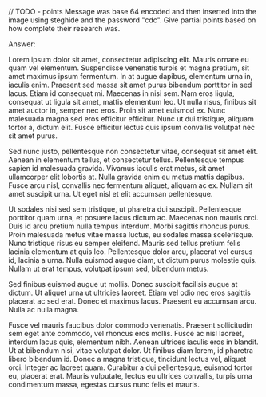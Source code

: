 // TODO - points
Message was base 64 encoded and then inserted into the image using steghide and the password "cdc".  Give partial points based on how complete their research was.

Answer:

Lorem ipsum dolor sit amet, consectetur adipiscing elit. Mauris ornare eu quam vel elementum. Suspendisse venenatis turpis et magna pretium, sit amet maximus ipsum fermentum. In at augue dapibus, elementum urna in, iaculis enim. Praesent sed massa sit amet purus bibendum porttitor in sed lacus. Etiam id consequat mi. Maecenas in nisi sem. Nam eros ligula, consequat ut ligula sit amet, mattis elementum leo. Ut nulla risus, finibus sit amet auctor in, semper nec eros. Proin sit amet euismod ex. Nunc malesuada magna sed eros efficitur efficitur. Nunc ut dui tristique, aliquam tortor a, dictum elit. Fusce efficitur lectus quis ipsum convallis volutpat nec sit amet purus.

Sed nunc justo, pellentesque non consectetur vitae, consequat sit amet elit. Aenean in elementum tellus, et consectetur tellus. Pellentesque tempus sapien id malesuada gravida. Vivamus iaculis erat metus, sit amet ullamcorper elit lobortis at. Nulla gravida enim eu metus mattis dapibus. Fusce arcu nisl, convallis nec fermentum aliquet, aliquam ac ex. Nullam sit amet suscipit urna. Ut eget nisl et elit accumsan pellentesque.

Ut sodales nisi sed sem tristique, ut pharetra dui suscipit. Pellentesque porttitor quam urna, et posuere lacus dictum ac. Maecenas non mauris orci. Duis id arcu pretium nulla tempus interdum. Morbi sagittis rhoncus purus. Proin malesuada metus vitae massa luctus, eu sodales massa scelerisque. Nunc tristique risus eu semper eleifend. Mauris sed tellus pretium felis lacinia elementum at quis leo. Pellentesque dolor arcu, placerat vel cursus id, lacinia a urna. Nulla euismod augue diam, ut dictum purus molestie quis. Nullam ut erat tempus, volutpat ipsum sed, bibendum metus.

Sed finibus euismod augue ut mollis. Donec suscipit facilisis augue at dictum. Ut aliquet urna ut ultricies laoreet. Etiam vel odio nec eros sagittis placerat ac sed erat. Donec et maximus lacus. Praesent eu accumsan arcu. Nulla ac nulla magna.

Fusce vel mauris faucibus dolor commodo venenatis. Praesent sollicitudin sem eget ante commodo, vel rhoncus eros mollis. Fusce ac nisl laoreet, interdum lacus quis, elementum nibh. Aenean ultrices iaculis eros in blandit. Ut at bibendum nisi, vitae volutpat dolor. Ut finibus diam lorem, id pharetra libero bibendum id. Donec a magna tristique, tincidunt lectus vel, aliquet orci. Integer ac laoreet quam. Curabitur a dui pellentesque, euismod tortor eu, placerat erat. Mauris vulputate, lectus eu ultrices convallis, turpis urna condimentum massa, egestas cursus nunc felis et mauris.
